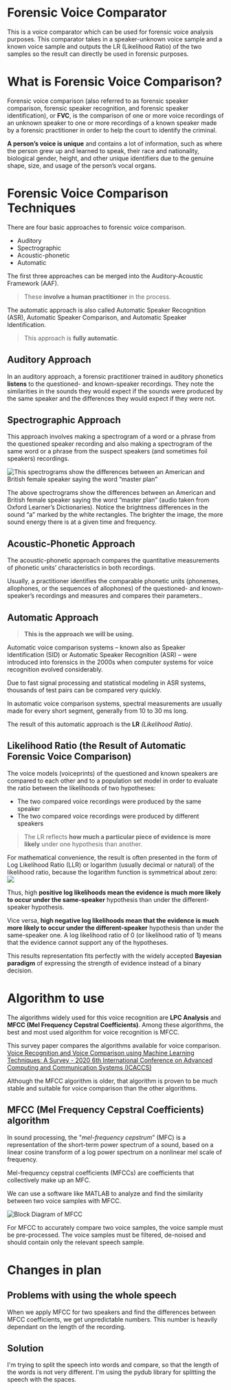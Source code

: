 
# Forensic Voice Comparator

This is a voice comparator which can be used for forensic voice analysis purposes.
This comparator takes in a speaker-unknown voice sample and a known voice sample and outputs the LR (Likelihood Ratio) of the two samples so the result can directly be used in forensic purposes.


# What is Forensic Voice Comparison?

Forensic voice comparison (also referred to as forensic speaker comparison, forensic speaker recognition, and forensic speaker identification), or **FVC**, is the comparison of one or more voice recordings of an unknown speaker to one or more recordings of a known speaker made by a forensic practitioner in order to help the court to identify the criminal.

**A person’s voice is unique** and contains a lot of information, such as where the person grew up and learned to speak, their race and nationality, biological gender, height, and other unique identifiers due to the genuine shape, size, and usage of the person’s vocal organs.


# Forensic Voice Comparison Techniques

There are four basic approaches to forensic voice comparison.
- Auditory
- Spectrographic
- Acoustic-phonetic
- Automatic

The first three approaches can be merged into the Auditory-Acoustic Framework (AAF). 
>These **involve a human practitioner** in the process.

The automatic approach is also called Automatic Speaker Recognition (ASR), Automatic Speaker Comparison, and Automatic Speaker Identification. 
>This approach is **fully automatic**.


## Auditory Approach

In an auditory approach, a forensic practitioner trained in auditory phonetics **listens** to the questioned- and known-speaker recordings. They note the similarities in the sounds they would expect if the sounds were produced by the same speaker and the differences they would expect if they were not.

## Spectrographic Approach

This approach involves making a spectrogram of a word or a phrase from the questioned speaker recording and also making a spectrogram of the same word or a phrase from the suspect speakers (and sometimes foil speakers) recordings.


![This spectrograms show the differences between an American and British female speaker saying the word “master plan”](https://www.phonexia.com/wp-content/uploads/spectrogram-example-forensic-voice-comparison-guide.jpg)

The above spectrograms show the differences between an American and British female speaker saying the word “master plan” (audio taken from Oxford Learner’s Dictionaries). Notice the brightness differences in the sound “a” marked by the white rectangles. The brighter the image, the more sound energy there is at a given time and frequency.


## Acoustic-Phonetic Approach

The acoustic-phonetic approach compares the quantitative measurements of phonetic units’ characteristics in both recordings.

Usually, a practitioner identifies the comparable phonetic units (phonemes, allophones, or the sequences of allophones) of the questioned- and known-speaker’s recordings and measures and compares their parameters..

## Automatic Approach

>**This is the approach we will be using.**

Automatic voice comparison systems – known also as Speaker Identification (SID) or Automatic Speaker Recognition (ASR) – were introduced into forensics in the 2000s when computer systems for voice recognition evolved considerably.

Due to fast signal processing and statistical modeling in ASR systems, thousands of test pairs can be compared very quickly.

In automatic voice comparison systems, spectral measurements are usually made for every short segment, generally from 10 to 30 ms long.

The result of this automatic approach is the **LR**    *(Likelihood Ratio)*.


## Likelihood Ratio (the Result of Automatic Forensic Voice Comparison)

The voice models (voiceprints) of the questioned and known speakers are compared to each other and to a population set model in order to evaluate the ratio between the likelihoods of two hypotheses:

 - The two compared voice recordings were produced by the same speaker
 - The two compared voice recordings were produced by different speakers

>The LR reflects **how much a particular piece of evidence is more likely** under one hypothesis than another.

For mathematical convenience, the result is often presented in the form of Log Likelihood Ratio (LLR) or logarithm (usually decimal or natural) of the likelihood ratio, because the logarithm function is symmetrical about zero:
![](https://www.phonexia.com/wp-content/uploads/score.png)

Thus, high **positive log likelihoods mean the evidence is much more likely to occur under the same-speaker** hypothesis than under the different-speaker hypothesis.

Vice versa, **high negative log likelihoods mean that the evidence is much more likely to occur under the different-speaker** hypothesis than under the same-speaker one. A log likelihood ratio of 0 (or likelihood ratio of 1) means that the evidence cannot support any of the hypotheses.

This results representation fits perfectly with the widely accepted **Bayesian paradigm** of expressing the strength of evidence instead of a binary decision.



# Algorithm to use

The algorithms widely used for this voice recognition are **LPC Analysis** and **MFCC (Mel Frequency Cepstral Coefficients)**.  Among these algorithms, the best and most used algorithm for voice recognition is MFCC. 

This survey paper compares the algorithms available for voice comparison.
[Voice Recognition and Voice Comparison using Machine Learning Techniques: A Survey - 2020 6th International Conference on Advanced Computing and Communication Systems (ICACCS)](https://ieeexplore.ieee.org/abstract/document/9074184/)

Although the MFCC algorithm is older, that algorithm is proven to be much stable and suitable for voice comparison than the other algorithms.


## MFCC (Mel Frequency Cepstral Coefficients) algorithm

In sound processing, the "*mel-frequency cepstrum*" (MFC) is a representation of the short-term power spectrum of a sound, based on a linear cosine transform of a log power spectrum on a nonlinear mel scale of frequency.

Mel-frequency cepstral coefficients (MFCCs) are coefficients that collectively make up an MFC.

We can use a software like MATLAB to analyze and find the similarity between two voice samples with MFCC. 

![Block Diagram of MFCC](https://www.researchgate.net/profile/Ismail-Shahin/publication/332408428/figure/fig1/AS:832672989466625@1575536119285/Block-diagram-of-MFCC-algorithm.png)

For MFCC to accurately compare two voice samples, the voice sample must be pre-processed. The voice samples must be filtered, de-noised and should contain only the relevant speech sample.


# Changes in plan

## Problems with using the whole speech

When we apply MFCC for two speakers and find the differences between MFCC coefficients, we get unpredictable numbers.
This number is heavily dependant on the length of the recording.

## Solution

I'm trying to split the speech into words and compare, so that the length of the words is not very different. 
I'm using the pydub library for splitting the speech with the spaces. 
